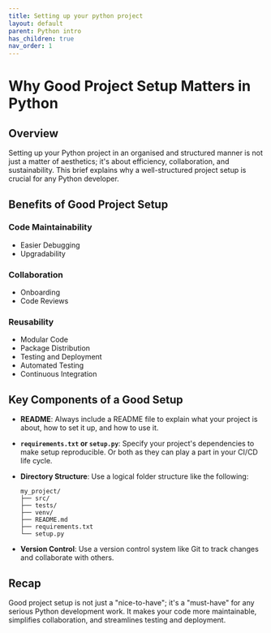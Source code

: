 ```yaml
---
title: Setting up your python project
layout: default
parent: Python intro
has_children: true
nav_order: 1
---
```


# Why Good Project Setup Matters in Python

## Overview

Setting up your Python project in an organised and structured manner is not just a matter of aesthetics; it's about efficiency, collaboration, and sustainability. This brief explains why a well-structured project setup is crucial for any Python developer.

## Benefits of Good Project Setup

### Code Maintainability

- Easier Debugging
- Upgradability

### Collaboration

- Onboarding
- Code Reviews
### Reusability

- Modular Code
- Package Distribution
- Testing and Deployment
- Automated Testing
- Continuous Integration

## Key Components of a Good Setup

- **README**: Always include a README file to explain what your project is about, how to set it up, and how to use it.
  
- **`requirements.txt` or `setup.py`**: Specify your project's dependencies to make setup reproducible. Or both as they can play a part in your CI/CD life cycle.
  
- **Directory Structure**: Use a logical folder structure like the following:

  ``` text
  my_project/
  ├── src/
  ├── tests/
  ├── venv/
  ├── README.md
  ├── requirements.txt
  └── setup.py
  ```

- **Version Control**: Use a version control system like Git to track changes and collaborate with others.

## Recap

Good project setup is not just a "nice-to-have"; it's a "must-have" for any serious Python development work. It makes your code more maintainable, simplifies collaboration, and streamlines testing and deployment.
